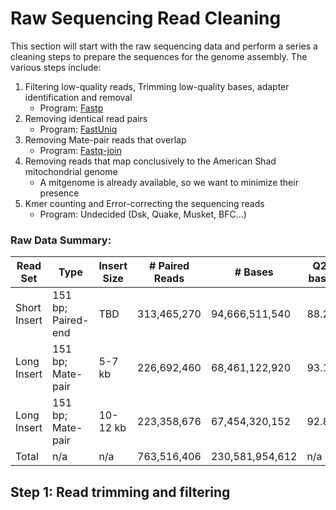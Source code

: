 # Raw Sequencing Read Cleaning
This section will start with the raw sequencing data and perform a series a cleaning steps to prepare the sequences for the genome assembly.  The various steps include:
1.  Filtering low-quality reads, Trimming low-quality bases, adapter identification and removal
    - Program: [Fastp](https://github.com/OpenGene/fastp)
2.  Removing identical read pairs
    - Program: [FastUniq](https://sourceforge.net/projects/fastuniq/)
3.  Removing Mate-pair reads that overlap
    - Program: [Fastq-join](https://github.com/brwnj/fastq-join)
4.  Removing reads that map conclusively to the American Shad mitochondrial genome
    - A mitgenome is already available, so we want to minimize their presence
5.  Kmer counting and Error-correcting the sequencing reads
    - Program: Undecided (Dsk, Quake, Musket, BFC...)

### Raw Data Summary:
| Read Set | Type | Insert Size | \# Paired Reads | \# Bases | Q20 bases | Q30 Bases |
| --- | --- | --- | --- | --- | --- | --- |
| Short Insert | 151 bp; Paired-end | TBD | 313,465,270 | 94,666,511,540 | 88.2% | 81.4% |
| Long Insert | 151 bp; Mate-pair | 5-7 kb | 226,692,460 | 68,461,122,920 | 93.1% | 85.3% |
| Long Insert | 151 bp; Mate-pair | 10-12 kb | 223,358,676 | 67,454,320,152 | 92.8% | 85.0% |
| Total | n/a | n/a | 763,516,406 | 230,581,954,612 | n/a | n/a |


## Step 1:  Read trimming and filtering
